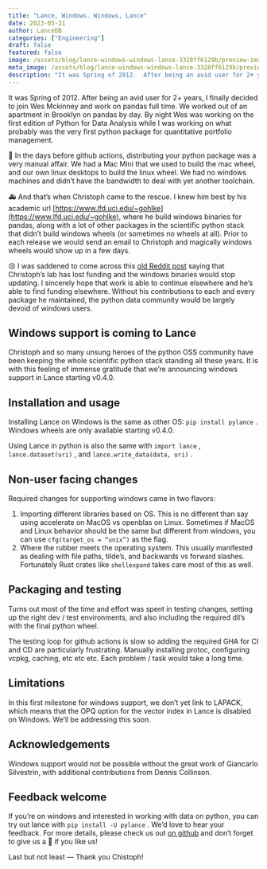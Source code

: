 ```yaml
---
title: "Lance, Windows. Windows, Lance"
date: 2023-05-31
author: LanceDB
categories: ["Engineering"]
draft: false
featured: false
image: /assets/blog/lance-windows-windows-lance-3328ff6129b/preview-image.png
meta_image: /assets/blog/lance-windows-windows-lance-3328ff6129b/preview-image.png
description: "It was Spring of 2012.  After being an avid user for 2+ years, I finally decided to join Wes Mckinney and work on pandas full time."
---
```


It was Spring of 2012. After being an avid user for 2+ years, I finally decided to join Wes Mckinney and work on pandas full time. We worked out of an apartment in Brooklyn on pandas by day. By night Wes was working on the first edition of Python for Data Analysis while I was working on what probably was the very first python package for quantitative portfolio management.

👷 In the days before github actions, distributing your python package was a very manual affair. We had a Mac Mini that we used to build the mac wheel, and our own linux desktops to build the linux wheel. We had no windows machines and didn’t have the bandwidth to deal with yet another toolchain.

🚑 And that’s when Christoph came to the rescue. I knew him best by his academic url [https://www.lfd.uci.edu/~gohlke](https://www.lfd.uci.edu/~gohlke), where he build windows binaries for pandas, along with a lot of other packages in the scientific python stack that didn’t build windows wheels (or sometimes no wheels at all). Prior to each release we would send an email to Christoph and magically windows wheels would show up in a few days.

😢 I was saddened to come across this [old Reddit post](https://www.reddit.com/r/Python/comments/vcaibq/christoph_gohlkes_windows_wheels_site_is_shutting/) saying that Christoph’s lab has lost funding and the windows binaries would stop updating. I sincerely hope that work is able to continue elsewhere and he’s able to find funding elsewhere. Without his contributions to each and every package he maintained, the python data community would be largely devoid of windows users.

## Windows support is coming to Lance

Christoph and so many unsung heroes of the python OSS community have been keeping the whole scientific python stack standing all these years. It is with this feeling of immense gratitude that we’re announcing windows support in Lance starting v0.4.0.

## Installation and usage

Installing Lance on Windows is the same as other OS: `pip install pylance` . Windows wheels are only available starting v0.4.0.

Using Lance in python is also the same with `import lance` , `lance.dataset(uri)` , and `lance.write_data(data, uri)` .

## Non-user facing changes

Required changes for supporting windows came in two flavors:

1. Importing different libraries based on OS. This is no different than say using accelerate on MacOS vs openblas on Linux. Sometimes if MacOS and Linux behavior should be the same but different from windows, you can use `cfg(target_os = “unix”)` as the flag.
2. Where the rubber meets the operating system. This usually manifested as dealing with file paths, tilde’s, and backwards vs forward slashes. Fortunately Rust crates like `shellexpand` takes care most of this as well.

## Packaging and testing

Turns out most of the time and effort was spent in testing changes, setting up the right dev / test environments, and also including the required dll’s with the final python wheel.

The testing loop for github actions is slow so adding the required GHA for CI and CD are particularly frustrating. Manually installing protoc, configuring vcpkg, caching, etc etc etc. Each problem / task would take a long time.

## Limitations

In this first milestone for windows support, we don’t yet link to LAPACK, which means that the OPQ option for the vector index in Lance is disabled on Windows. We’ll be addressing this soon.

## Acknowledgements

Windows support would not be possible without the great work of Giancarlo Silvestrin, with additional contributions from Dennis Collinson.

## Feedback welcome

If you’re on windows and interested in working with data on python, you can try out lance with `pip install -U pylance` . We’d love to hear your feedback. For more details, please check us out [on github](http://github.com/eto-ai/lance) and don’t forget to give us a 🌟 if you like us!

Last but not least — Thank you Chistoph!
